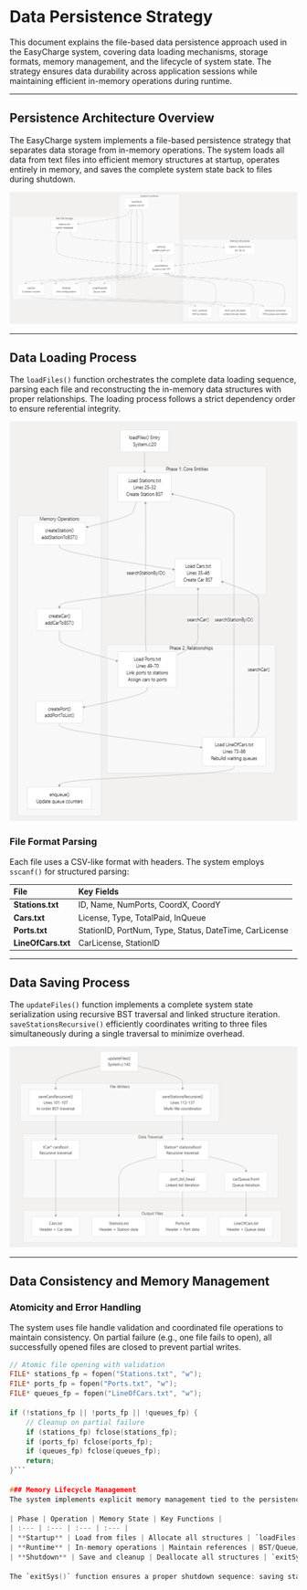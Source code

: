 # Data Persistence Strategy

This document explains the file-based data persistence approach used in the EasyCharge system, covering data loading mechanisms, storage formats, memory management, and the lifecycle of system state. The strategy ensures data durability across application sessions while maintaining efficient in-memory operations during runtime.

---

## Persistence Architecture Overview
The EasyCharge system implements a file-based persistence strategy that separates data storage from in-memory operations. The system loads all data from text files into efficient memory structures at startup, operates entirely in memory, and saves the complete system state back to files during shutdown.

![File-Based Storage Architecture](Architecture%20Documentation/Data%20Persistence%20Strategy/persistence-architecture-overview.png)

---

## Data Loading Process
The `loadFiles()` function orchestrates the complete data loading sequence, parsing each file and reconstructing the in-memory data structures with proper relationships. The loading process follows a strict dependency order to ensure referential integrity.

![Loading Sequence and Dependencies](Architecture%20Documentation/Data%20Persistence%20Strategy/data-loading-process.png)

### File Format Parsing
Each file uses a CSV-like format with headers. The system employs `sscanf()` for structured parsing:

| File | Key Fields |
| :--- | :--- |
| **Stations.txt** | ID, Name, NumPorts, CoordX, CoordY |
| **Cars.txt** | License, Type, TotalPaid, InQueue |
| **Ports.txt** | StationID, PortNum, Type, Status, DateTime, CarLicense |
| **LineOfCars.txt** | CarLicense, StationID |

---

## Data Saving Process
The `updateFiles()` function implements a complete system state serialization using recursive BST traversal and linked structure iteration. `saveStationsRecursive()` efficiently coordinates writing to three files simultaneously during a single traversal to minimize overhead.

![Saving Strategy and File Generation](Architecture%20Documentation/Data%20Persistence%20Strategy/data-saving-process.png)

---

## Data Consistency and Memory Management

### Atomicity and Error Handling
The system uses file handle validation and coordinated file operations to maintain consistency. On partial failure (e.g., one file fails to open), all successfully opened files are closed to prevent partial writes.

```c
// Atomic file opening with validation
FILE* stations_fp = fopen("Stations.txt", "w");
FILE* ports_fp = fopen("Ports.txt", "w");
FILE* queues_fp = fopen("LineOfCars.txt", "w");

if (!stations_fp || !ports_fp || !queues_fp) {
    // Cleanup on partial failure
    if (stations_fp) fclose(stations_fp);
    if (ports_fp) fclose(ports_fp);
    if (queues_fp) fclose(queues_fp);
    return;
}```

### Memory Lifecycle Management
The system implements explicit memory management tied to the persistence lifecycle.

| Phase | Operation | Memory State | Key Functions |
| :--- | :--- | :--- | :--- |
| **Startup** | Load from files | Allocate all structures | `loadFiles()`, `create*()` |
| **Runtime** | In-memory operations | Maintain references | BST/Queue/List ops |
| **Shutdown** | Save and cleanup | Deallocate all structures | `exitSys()`, `updateFiles()`, `free*()` |

The `exitSys()` function ensures a proper shutdown sequence: saving state, then freeing all allocated memory to prevent leaks.